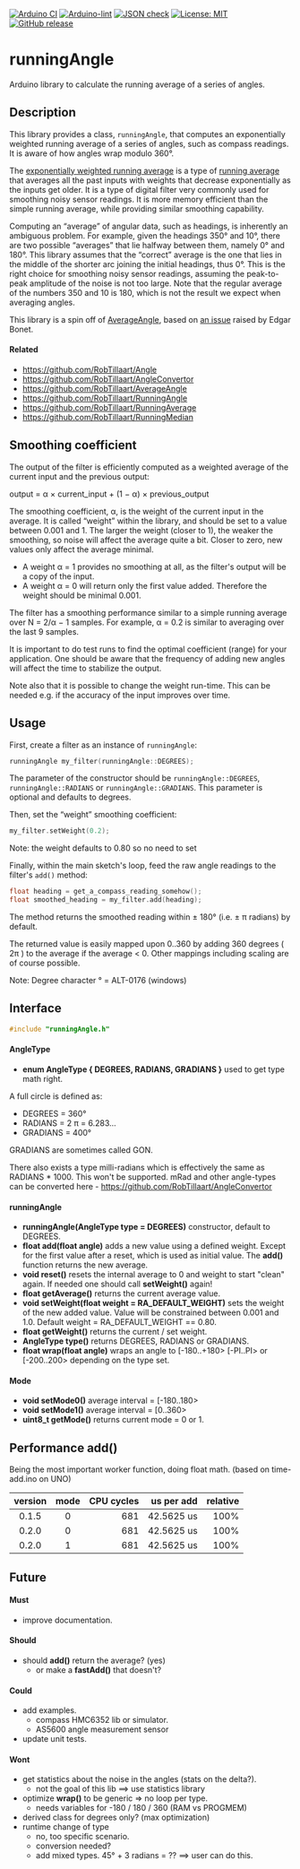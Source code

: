 
[![Arduino CI](https://github.com/RobTillaart/runningAngle/workflows/Arduino%20CI/badge.svg)](https://github.com/marketplace/actions/arduino_ci)
[![Arduino-lint](https://github.com/RobTillaart/runningAngle/actions/workflows/arduino-lint.yml/badge.svg)](https://github.com/RobTillaart/runningAngle/actions/workflows/arduino-lint.yml)
[![JSON check](https://github.com/RobTillaart/runningAngle/actions/workflows/jsoncheck.yml/badge.svg)](https://github.com/RobTillaart/runningAngle/actions/workflows/jsoncheck.yml)
[![License: MIT](https://img.shields.io/badge/license-MIT-green.svg)](https://github.com/RobTillaart/runningAngle/blob/master/LICENSE)
[![GitHub release](https://img.shields.io/github/release/RobTillaart/runningAngle.svg?maxAge=3600)](https://github.com/RobTillaart/runningAngle/releases)


# runningAngle

Arduino library to calculate the running average of a series of angles.


## Description

This library provides a class, `runningAngle`, that computes an
exponentially weighted running average of a series of angles, such as
compass readings. It is aware of how angles wrap modulo 360°.

The [exponentially weighted running average][ewra] is a type of [running
average][ra] that averages all the past inputs with weights that
decrease exponentially as the inputs get older. It is a type of digital
filter very commonly used for smoothing noisy sensor readings. It is
more memory efficient than the simple running average, while providing
similar smoothing capability.

Computing an “average” of angular data, such as headings, is inherently
an ambiguous problem. For example, given the headings 350° and 10°,
there are two possible “averages” that lie halfway between them, namely
0° and 180°. This library assumes that the “correct” average is the one
that lies in the middle of the shorter arc joining the initial headings,
thus 0°. This is the right choice for smoothing noisy sensor readings,
assuming the peak-to-peak amplitude of the noise is not too large. Note
that the regular average of the numbers 350 and 10 is 180, which is not
the result we expect when averaging angles.

This library is a spin off of [AverageAngle][], based on [an issue][]
raised by Edgar Bonet.

[ewra]: https://en.wikipedia.org/wiki/Exponential_smoothing
[ra]: https://en.wikipedia.org/wiki/Moving_average
[AverageAngle]: https://github.com/RobTillaart/AverageAngle
[an issue]: https://github.com/RobTillaart/AverageAngle/issues/1


#### Related

- https://github.com/RobTillaart/Angle
- https://github.com/RobTillaart/AngleConvertor
- https://github.com/RobTillaart/AverageAngle
- https://github.com/RobTillaart/RunningAngle
- https://github.com/RobTillaart/RunningAverage
- https://github.com/RobTillaart/RunningMedian


## Smoothing coefficient

The output of the filter is efficiently computed as a weighted average
of the current input and the previous output:

output = α × current\_input + (1 − α) × previous\_output

The smoothing coefficient, α, is the weight of the current input in the average. 
It is called “weight” within the library, and should be set to a value between 
0.001 and 1. The larger the weight (closer to 1), the weaker the smoothing,
so noise will affect the average quite a bit.
Closer to zero, new values only affect the average minimal.
- A weight α = 1 provides no smoothing at all, as the
filter's output will be a copy of the input.
- A weight α = 0 will return only the first value added. 
Therefore the weight should be minimal 0.001.

The filter has a smoothing performance similar to a simple running
average over N = 2/α − 1 samples. For example, α = 0.2 is similar to
averaging over the last 9 samples.

It is important to do test runs to find the optimal coefficient (range)
for your application. One should be aware that the frequency of adding 
new angles will affect the time to stabilize the output.

Note also that it is possible to change the weight run-time. 
This can be needed e.g. if the accuracy of the input improves over time.


## Usage

First, create a filter as an instance of `runningAngle`:

```c++
runningAngle my_filter(runningAngle::DEGREES);
```

The parameter of the constructor should be
`runningAngle::DEGREES`, `runningAngle::RADIANS` or `runningAngle::GRADIANS`. 
This parameter is optional and defaults to degrees.

Then, set the “weight” smoothing coefficient:

```c++
my_filter.setWeight(0.2);
```
Note: the weight defaults to 0.80 so no need to set 

Finally, within the main sketch's loop, feed the raw angle readings to
the filter's `add()` method:

```c++
float heading = get_a_compass_reading_somehow();
float smoothed_heading = my_filter.add(heading);
```

The method returns the smoothed reading within ± 180° (i.e. ± π radians) by default.

The returned value is easily mapped upon 0..360 by adding 360 degrees ( 2π )
to the average if the average < 0.
Other mappings including scaling are of course possible.

Note: Degree character ° = ALT-0176 (windows)


## Interface

```cpp
#include "runningAngle.h"
```

#### AngleType

- **enum AngleType { DEGREES, RADIANS, GRADIANS }** used to get type math right.

A full circle is defined as:
- DEGREES = 360°
- RADIANS = 2 π = 6.283...
- GRADIANS = 400°

GRADIANS are sometimes called GON.

There also exists a type milli-radians which is effectively the 
same as RADIANS \* 1000. This won't be supported.
mRad and other angle-types can be converted here - https://github.com/RobTillaart/AngleConvertor


#### runningAngle

- **runningAngle(AngleType type = DEGREES)** constructor, default to DEGREES.
- **float add(float angle)** adds a new value using a defined weight. 
Except for the first value after a reset, which is used as initial value. 
The **add()** function returns the new average.
- **void reset()** resets the internal average to 0 and weight to start "clean" again. 
If needed one should call **setWeight()** again!
- **float getAverage()** returns the current average value.
- **void setWeight(float weight = RA_DEFAULT_WEIGHT)** sets the weight of the new added value. 
Value will be constrained between 0.001 and 1.0.
Default weight = RA_DEFAULT_WEIGHT == 0.80.
- **float getWeight()** returns the current / set weight.
- **AngleType type()** returns DEGREES, RADIANS or GRADIANS.
- **float wrap(float angle)** wraps an angle to \[-180..+180>  \[-PI..PI> 
or \[-200..200> depending on the type set.


#### Mode 

- **void setMode0()** average interval = \[-180..180>
- **void setMode1()** average interval = \[0..360>
- **uint8_t getMode()** returns current mode = 0 or 1.


## Performance add()

Being the most important worker function, doing float math.
(based on time-add.ino on UNO)

|  version  |  mode  |  CPU cycles  |  us per add  |  relative  |
|:---------:|:------:|-------------:|-------------:|-----------:|
|   0.1.5   |    0   |      681     |  42.5625 us  |   100%     |
|   0.2.0   |    0   |      681     |  42.5625 us  |   100%     |
|   0.2.0   |    1   |      681     |  42.5625 us  |   100%     |


## Future

#### Must

- improve documentation.

#### Should

- should **add()** return the average? (yes)
  - or make a **fastAdd()** that doesn't?

#### Could

- add examples.
  - compass HMC6352 lib or simulator.
  - AS5600 angle measurement sensor
- update unit tests.


#### Wont

- get statistics about the noise in the angles (stats on the delta?).
  - not the goal of this lib ==> use statistics library
- optimize **wrap()** to be generic => no loop per type.
  - needs variables for -180 / 180 / 360  (RAM vs PROGMEM)
- derived class for degrees only? (max optimization)
- runtime change of type 
  - no, too specific scenario.
  - conversion needed?
  - add mixed types.  45° + 3 radians = ??
  ==> user can do this. 

